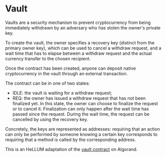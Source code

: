 # Vault

Vaults are a security mechanism to prevent cryptocurrency from being immediately withdrawn by 
an adversary who has stolen the owner's private key. 

To create the vault, the owner specifies a recovery key (distinct from the primary owner key), 
which can be used to cancel a withdraw request, and a wait time that has to elapse between 
a withdraw request and the actual currency transfer to the chosen recipient.

Once the contract has been created, anyone can deposit native cryptocurrency in the vault through 
an external transaction.

The contract can be in one of two states:
- IDLE: the vault is waiting for a withdraw request;
- REQ: the owner has issued a withdraw request that has not been finalized yet. In this state, the owner 
can choose to finalize the request or to cancel it. Finalization can only happen after the wait time 
has passed since the request. During the wait time, the request can be cancelled by using the recovery key.

Concretely, the keys are represented as addresses: requiring that an action can only be performed 
by someone knowing a certain key corresponds to requiring that a method is called by the corresponding address.

This is an HeLLUM adaptation of the [vault contract](https://developer.algorand.org/solutions/building-a-decentralized-vault-using-stateful-smart-contracts/) on Algorand.